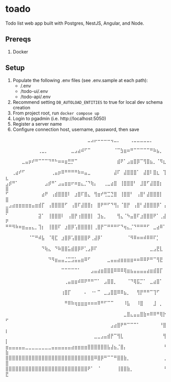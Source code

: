 # toado
Todo list web app built with Postgres, NestJS, Angular, and Node.

## Prereqs
1. Docker

## Setup
1. Populate the following .env files (see .env.sample at each path):
   * /.env
   * /todo-ui/.env
   * /todo-api/.env
3. Recommend setting `DB_AUTOLOAD_ENTITIES` to true for local dev schema creation
4. From project root, run `docker compose up`
5. Login to pgadmin (i.e. http://localhost:5050)
6. Register a server name
7. Configure connection host, username, password, then save

⠀⠀⠀⠀⠀⠀⠀⠀⠀⠀⠀⠀⠀⠀⠀⠀⠀⠀⠀⠀⠀⠀⠀⠀⠀⣀⣠⡤⠤⠤⠤⠤⢤⣀⡀⠀⠀⠀⢀⣀⣀⣀⣀⣀⡀⠀⠀⠀⠀⠀
⠀⠀⠀⠀⠀⠀⠀⠀⠀⠀⢀⣀⡀⠀⠀⠀⠀⠀⠀⠀⣀⣠⣴⠾⠋⠉⠀⠀⠀⠀⠀⠀⠀⠈⠉⣳⣶⠶⠛⠉⠉⠉⠉⠉⠛⠷⣦⡀⠀⠀
⠀⠀⠀⠀⠀⣀⣤⡶⠞⠛⠉⠉⠉⠙⠛⠓⠶⠶⣶⣛⡛⠉⠀⠀⠀⠀⠀⠀⠀⠀⠀⠀⠀⠀⣾⠟⠁⣠⣶⣿⡿⠉⢻⣿⣦⡀⠈⠻⣆⠀
⠀⠀⢀⣴⠞⠋⠀⠀⠀⠀⠀⠀⠀⠀⢀⣤⡶⠿⠛⠛⠛⠛⠷⠶⣤⣀⠀⠀⠀⠀⠀⠀⠀⣼⠏⠀⣼⣿⣿⣿⠁⠀⣼⣿⠇⣿⣆⠀⢹⣆
⣠⡾⠛⠁⠀⠀⠀⠀⠀⠀⠀⠀⣠⡾⠛⠁⣠⣤⣶⣶⠖⠶⣶⣄⡈⠙⢷⡄⠀⠀⢀⣀⣴⣿⠀⢸⣿⣿⣿⠃⠀⣸⣿⠋⣼⣿⣿⡆⠀⣿
⠋⠀⠀⠀⠀⠀⠀⠀⠀⠀⠀⣴⠟⠀⢠⣾⣿⣿⣿⠇⠀⣰⣿⠏⣿⣄⠀⢻⣶⠞⢛⣉⣙⣿⠀⢸⣿⣿⠃⠀⢠⣿⠃⣼⣿⣿⣿⡇⠀⣿
⣀⣠⣴⣶⣶⣶⣶⣶⣤⣶⣾⡏⠀⢠⣿⣿⣿⣿⠋⠀⢠⣿⠏⣼⣿⣿⡆⠀⣿⠟⠛⠋⠙⢻⡄⠈⣿⡟⠀⢠⣿⠃⣼⣿⣿⣿⡿⠁⢠⣿
⠁⠀⠀⠀⠀⠀⠀⠀⠀⠀⣽⠁⠀⢸⣿⣿⣿⠇⠀⢠⣿⡟⢰⣿⣿⣿⡇⠀⣹⣦⡀⠀⠀⠀⢻⣄⠈⠳⣤⣿⠏⣰⣿⣿⣿⠟⠁⢀⣼⠟
⠛⠛⠻⠷⠶⣶⣤⣤⣄⡀⢹⡆⠀⢸⣿⣿⠏⠀⣰⣿⡿⢡⣿⣿⣿⣿⡇⢀⣿⡟⠉⠛⠛⠛⠋⠙⢶⣄⡈⠙⠛⠛⠛⠋⠀⣀⣴⠿⠁⠀
⠀⠀⠀⠀⠀⠀⠀⠈⠉⠛⠾⣧⠀⠈⢿⣏⠀⣰⣿⡿⢡⣿⣿⣿⣿⠟⢀⣼⡿⠁⠀⠀⠀⠀⠀⠀⠀⠈⠻⠿⠶⠶⠾⠿⠿⠏⡁⠀⠀⠀
⠀⠀⠀⠀⠀⠀⠀⠀⠀⠀⠀⠙⢷⣄⠀⠙⠷⣿⣿⣥⣾⣿⡿⠟⢁⣠⡿⠏⠀⠀⠀⠀⠀⠀⠀⠀⠀⠀⠀⠀⠀⠀⠀⠀⣀⣠⣟⣇⠀⠀
⠀⠀⠀⠀⠀⠀⠀⠀⠀⠀⠀⠀⠀⠙⠻⣶⣤⣤⣈⣉⣩⣥⣤⣶⠿⠋⠀⠀⠀⠀⠀⣀⣤⣤⣴⣶⣶⣶⣶⠶⠶⠿⠿⠟⠛⠉⢻⣟⠀⠀
⠀⠀⠀⠀⠀⠀⠀⠀⠀⠀⠀⠀⠀⠀⠀⠀⠀⠉⠉⠉⠉⠉⠁⠀⠀⠀⣠⣤⣴⣶⣿⣿⣿⠿⠿⠿⢿⣶⣦⣤⣤⣤⣤⣴⣶⣾⣿⡏⠀⠀
⠀⠀⠀⠀⠀⠀⠀⠀⠀⠀⠀⠀⠀⠀⠀⠀⠀⠀⢀⣤⣶⣶⠾⠿⠟⠛⠛⠉⠁⠀⣠⣿⣿⡀⠀⠀⠀⠈⠙⢿⣯⡉⠁⠀⣀⣴⣿⠁⠀⠀
⠀⠀⠀⠀⠀⠀⠀⠀⠀⠀⠀⠀⠀⠀⠀⠀⠀⢰⣿⡏⠀⠀⠀⠀⠄⠀⠐⠂⠉⠀⣀⣠⣿⣿⠿⠿⣦⡀⠀⠀⢻⡟⠛⠛⠉⢹⠋⠀⠀⠀
⠀⠀⠀⠀⠀⠀⠀⠀⠀⠀⠀⠀⠀⠀⠀⠀⠀⠀⠛⠿⠷⢶⣶⣶⣶⠶⠶⠶⠿⠛⠋⠉⠉⠀⠀⠀⠸⣧⠀⠀⠸⣿⠀⠀⠀⣸⠀⡀⠀⠀
⠀⠀⠀⠀⠀⠀⠀⠀⠀⠀⠀⠀⠀⠀⠀⠀⠀⠀⠀⠀⠀⠀⠀⠀⠀⠀⠀⠀⠀⠀⠀⠀⠀⠀⠀⠀⣀⣿⣄⣤⣤⣿⣷⠶⠿⠿⠛⢿⡗⠖
⠀⠀⠀⠀⠀⠀⠀⠀⠀⠀⠀⠀⠀⠀⠀⠀⠀⠀⠀⠀⠀⠀⠀⠀⠀⠀⠀⠀⠀⠀⠀⠀⣠⣴⣿⠟⠛⠉⠉⠉⠁⠀⠀⠀⠀⠀⠀⠘⣿⡆
⠀⠀⠀⠀⠀⠀⠀⠀⠀⠀⠀⠀⠀⠀⠀⠀⠀⠀⠀⠀⠀⠀⠀⠀⠀⠀⠀⣀⣀⣠⣤⣾⡟⠉⢻⣇⠀⠀⠀⠀⠀⠀⠀⠀⠀⠀⠀⠀⢻⡇
⣶⣤⣤⣤⣤⣤⣀⣀⣀⣀⣀⣀⣀⣀⣤⣤⣤⣤⣤⣤⣴⣶⣶⣶⣶⣿⣿⣿⣿⣿⣿⣧⣼⣦⡈⣿⡄⠀⠀⠀⠀⠀⠀⠀⠀⠀⠀⠀⠘⣷
⣿⣿⣿⣿⣿⣿⣿⣿⣿⣿⣿⣿⣿⣿⣿⣿⣿⣿⣿⣿⣿⣿⣿⣿⣿⣿⣿⠿⣿⡿⠛⠉⠉⠛⣿⣿⣷⡀⠀⠀⠀⠀⠀⠀⠀⠀⠀⠀⢀⣿
⣿⣿⣿⣿⣿⣿⣿⣿⣿⣿⣿⣿⣿⣿⣿⣿⣿⣿⣿⣿⣿⣿⣿⣿⣿⠟⠁⠀⠈⠀⠀⠀⠀⠀⢸⣿⣿⣷⡀⠀⠀⠀⠀⠀⠀⠀⠀⠀⠘⣟
